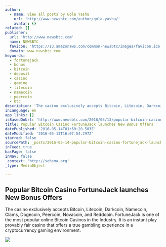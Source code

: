 ```yaml
---
author:
  - name: View all posts by Gola Yashu
    url: 'http://www.newsbtc.com/author/gola-yashu/'
    avatar: {}
related: []
publisher:
  url: 'http://www.newsbtc.com'
  name: NEWSBTC
  favicon: 'https://s3.amazonaws.com/common-newsbtc/images/favicon.ico'
  domain: www.newsbtc.com
keywords:
  - fortunejack
  - bonus
  - bitcoin
  - deposit
  - casino
  - gaming
  - litecoin
  - namecoin
  - peercoin
  - btc
description: 'The casino exclusively accepts Bitcoin, Litecoin, Darkcoin, Namecoin, Clams, Dogecoin, Peercoin, Novacoin, and Reddcoin. FortuneJack is one of the most popular online Bitcoin Casinos in the Industry. It is an instant play provably fair casino that offers a true gambling experience in a cryptocurrency gaming environment.'
inLanguage: en
app_links: []
isBasedOnUrl: 'http://www.newsbtc.com/2016/05/13/popular-bitcoin-casino-fortunejack-launches-new-bonus-offers/'
title: Popular Bitcoin Casino FortuneJack launches New Bonus Offers
datePublished: '2016-05-14T01:59:20.503Z'
dateModified: '2016-05-13T16:07:54.297Z'
starred: false
sourcePath: _posts/2016-05-14-popular-bitcoin-casino-fortunejack-launches-new-bonus-offers.md
inFeed: true
hasPage: false
inNav: false
_context: 'http://schema.org'
_type: MediaObject

---
```

<article style=""><h1>Popular Bitcoin Casino FortuneJack launches New Bonus Offers</h1><p>The casino exclusively accepts Bitcoin, Litecoin, Darkcoin, Namecoin, Clams, Dogecoin, Peercoin, Novacoin, and Reddcoin. FortuneJack is one of the most popular online Bitcoin Casinos in the Industry. It is an instant play provably fair casino that offers a true gambling experience in a cryptocurrency gaming environment.</p><img src="http://s3.amazonaws.com/main-newsbtc-images/2016/04/07221058/fortunejack.png" /></article>